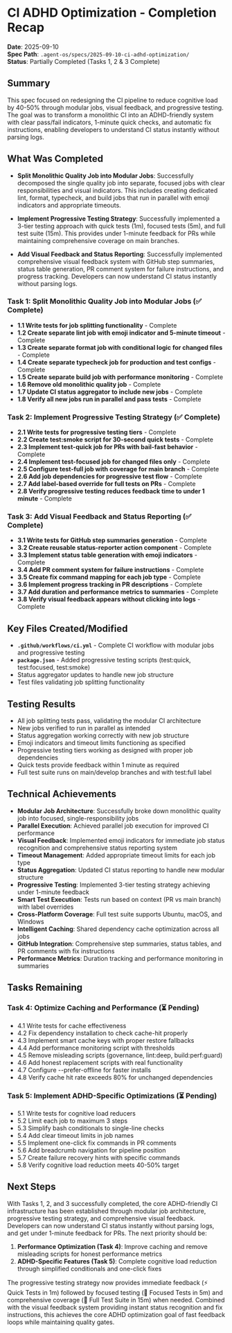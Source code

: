 # CI ADHD Optimization - Completion Recap

**Date**: 2025-09-10  
**Spec Path**: `.agent-os/specs/2025-09-10-ci-adhd-optimization/`  
**Status**: Partially Completed (Tasks 1, 2 & 3 Complete)

## Summary

This spec focused on redesigning the CI pipeline to reduce cognitive load by
40-50% through modular jobs, visual feedback, and progressive testing. The goal
was to transform a monolithic CI into an ADHD-friendly system with clear
pass/fail indicators, 1-minute quick checks, and automatic fix instructions,
enabling developers to understand CI status instantly without parsing logs.

## What Was Completed

- **Split Monolithic Quality Job into Modular Jobs**: Successfully decomposed
  the single quality job into separate, focused jobs with clear responsibilities
  and visual indicators. This includes creating dedicated lint, format,
  typecheck, and build jobs that run in parallel with emoji indicators and
  appropriate timeouts.

- **Implement Progressive Testing Strategy**: Successfully implemented a 3-tier
  testing approach with quick tests (1m), focused tests (5m), and full test
  suite (15m). This provides under 1-minute feedback for PRs while maintaining
  comprehensive coverage on main branches.

- **Add Visual Feedback and Status Reporting**: Successfully implemented
  comprehensive visual feedback system with GitHub step summaries, status table
  generation, PR comment system for failure instructions, and progress tracking.
  Developers can now understand CI status instantly without parsing logs.

### Task 1: Split Monolithic Quality Job into Modular Jobs (✅ Complete)

- **1.1 Write tests for job splitting functionality** - Complete
- **1.2 Create separate lint job with emoji indicator and 5-minute timeout** -
  Complete
- **1.3 Create separate format job with conditional logic for changed files** -
  Complete
- **1.4 Create separate typecheck job for production and test configs** -
  Complete
- **1.5 Create separate build job with performance monitoring** - Complete
- **1.6 Remove old monolithic quality job** - Complete
- **1.7 Update CI status aggregator to include new jobs** - Complete
- **1.8 Verify all new jobs run in parallel and pass tests** - Complete

### Task 2: Implement Progressive Testing Strategy (✅ Complete)

- **2.1 Write tests for progressive testing tiers** - Complete
- **2.2 Create test:smoke script for 30-second quick tests** - Complete
- **2.3 Implement test-quick job for PRs with bail-fast behavior** - Complete
- **2.4 Implement test-focused job for changed files only** - Complete
- **2.5 Configure test-full job with coverage for main branch** - Complete
- **2.6 Add job dependencies for progressive test flow** - Complete
- **2.7 Add label-based override for full tests on PRs** - Complete
- **2.8 Verify progressive testing reduces feedback time to under 1 minute** -
  Complete

### Task 3: Add Visual Feedback and Status Reporting (✅ Complete)

- **3.1 Write tests for GitHub step summaries generation** - Complete
- **3.2 Create reusable status-reporter action component** - Complete
- **3.3 Implement status table generation with emoji indicators** - Complete
- **3.4 Add PR comment system for failure instructions** - Complete
- **3.5 Create fix command mapping for each job type** - Complete
- **3.6 Implement progress tracking in PR descriptions** - Complete
- **3.7 Add duration and performance metrics to summaries** - Complete
- **3.8 Verify visual feedback appears without clicking into logs** - Complete

## Key Files Created/Modified

- **`.github/workflows/ci.yml`** - Complete CI workflow with modular jobs and
  progressive testing
- **`package.json`** - Added progressive testing scripts (test:quick,
  test:focused, test:smoke)
- Status aggregator updates to handle new job structure
- Test files validating job splitting functionality

## Testing Results

- All job splitting tests pass, validating the modular CI architecture
- New jobs verified to run in parallel as intended
- Status aggregation working correctly with new job structure
- Emoji indicators and timeout limits functioning as specified
- Progressive testing tiers working as designed with proper job dependencies
- Quick tests provide feedback within 1 minute as required
- Full test suite runs on main/develop branches and with test:full label

## Technical Achievements

- **Modular Job Architecture**: Successfully broke down monolithic quality job
  into focused, single-responsibility jobs
- **Parallel Execution**: Achieved parallel job execution for improved CI
  performance
- **Visual Feedback**: Implemented emoji indicators for immediate job status
  recognition and comprehensive status reporting system
- **Timeout Management**: Added appropriate timeout limits for each job type
- **Status Aggregation**: Updated CI status reporting to handle new modular
  structure
- **Progressive Testing**: Implemented 3-tier testing strategy achieving under
  1-minute feedback
- **Smart Test Execution**: Tests run based on context (PR vs main branch) with
  label overrides
- **Cross-Platform Coverage**: Full test suite supports Ubuntu, macOS, and
  Windows
- **Intelligent Caching**: Shared dependency cache optimization across all jobs
- **GitHub Integration**: Comprehensive step summaries, status tables, and PR
  comments with fix instructions
- **Performance Metrics**: Duration tracking and performance monitoring in
  summaries

## Tasks Remaining

### Task 4: Optimize Caching and Performance (⏳ Pending)

- 4.1 Write tests for cache effectiveness
- 4.2 Fix dependency installation to check cache-hit properly
- 4.3 Implement smart cache keys with proper restore fallbacks
- 4.4 Add performance monitoring script with thresholds
- 4.5 Remove misleading scripts (governance, lint:deep, build:perf:guard)
- 4.6 Add honest replacement scripts with real functionality
- 4.7 Configure --prefer-offline for faster installs
- 4.8 Verify cache hit rate exceeds 80% for unchanged dependencies

### Task 5: Implement ADHD-Specific Optimizations (⏳ Pending)

- 5.1 Write tests for cognitive load reducers
- 5.2 Limit each job to maximum 3 steps
- 5.3 Simplify bash conditionals to single-line checks
- 5.4 Add clear timeout limits in job names
- 5.5 Implement one-click fix commands in PR comments
- 5.6 Add breadcrumb navigation for pipeline position
- 5.7 Create failure recovery hints with specific commands
- 5.8 Verify cognitive load reduction meets 40-50% target

## Next Steps

With Tasks 1, 2, and 3 successfully completed, the core ADHD-friendly CI
infrastructure has been established through modular job architecture,
progressive testing strategy, and comprehensive visual feedback. Developers can
now understand CI status instantly without parsing logs, and get under 1-minute
feedback for PRs. The next priority should be:

1. **Performance Optimization (Task 4)**: Improve caching and remove misleading
   scripts for honest performance metrics
2. **ADHD-Specific Features (Task 5)**: Complete cognitive load reduction
   through simplified conditionals and one-click fixes

The progressive testing strategy now provides immediate feedback (⚡ Quick Tests
in 1m) followed by focused testing (🎯 Focused Tests in 5m) and comprehensive
coverage (🧪 Full Test Suite in 15m) when needed. Combined with the visual
feedback system providing instant status recognition and fix instructions, this
achieves the core ADHD optimization goal of fast feedback loops while
maintaining quality gates.
